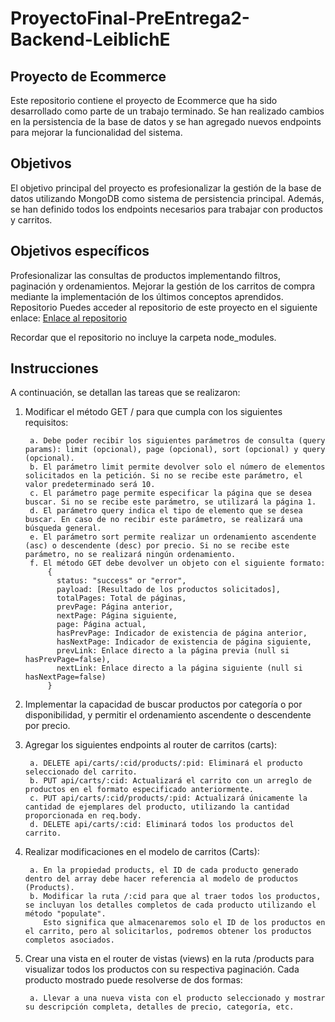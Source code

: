 # ProyectoFinal-PreEntrega2-Backend-LeiblichE

## Proyecto de Ecommerce
Este repositorio contiene el proyecto de Ecommerce que ha sido desarrollado como parte de un trabajo terminado. Se han realizado cambios en la persistencia de la base de datos y se han agregado nuevos endpoints para mejorar la funcionalidad del sistema.

## Objetivos
El objetivo principal del proyecto es profesionalizar la gestión de la base de datos utilizando MongoDB como sistema de persistencia principal. Además, se han definido todos los endpoints necesarios para trabajar con productos y carritos.

## Objetivos específicos
Profesionalizar las consultas de productos implementando filtros, paginación y ordenamientos.
Mejorar la gestión de los carritos de compra mediante la implementación de los últimos conceptos aprendidos.
Repositorio
Puedes acceder al repositorio de este proyecto en el siguiente enlace: [Enlace al repositorio](https://github.com/EzequielLeiblich/ProyectoFinal-PreEntrega2-Backend-LeiblichE)

Recordar que el repositorio no incluye la carpeta node_modules.

## Instrucciones
A continuación, se detallan las tareas que se realizaron:

1. Modificar el método GET / para que cumpla con los siguientes requisitos:

        a. Debe poder recibir los siguientes parámetros de consulta (query params): limit (opcional), page (opcional), sort (opcional) y query (opcional).
        b. El parámetro limit permite devolver solo el número de elementos solicitados en la petición. Si no se recibe este parámetro, el valor predeterminado será 10.
        c. El parámetro page permite especificar la página que se desea buscar. Si no se recibe este parámetro, se utilizará la página 1.
        d. El parámetro query indica el tipo de elemento que se desea buscar. En caso de no recibir este parámetro, se realizará una búsqueda general.
        e. El parámetro sort permite realizar un ordenamiento ascendente (asc) o descendente (desc) por precio. Si no se recibe este parámetro, no se realizará ningún ordenamiento.
        f. El método GET debe devolver un objeto con el siguiente formato:
            {
              status: "success" or "error",
              payload: [Resultado de los productos solicitados],
              totalPages: Total de páginas,
              prevPage: Página anterior,
              nextPage: Página siguiente,
              page: Página actual,
              hasPrevPage: Indicador de existencia de página anterior,
              hasNextPage: Indicador de existencia de página siguiente,
              prevLink: Enlace directo a la página previa (null si hasPrevPage=false),
              nextLink: Enlace directo a la página siguiente (null si hasNextPage=false)
            }

2. Implementar la capacidad de buscar productos por categoría o por disponibilidad, y permitir el ordenamiento ascendente o descendente por precio.

3. Agregar los siguientes endpoints al router de carritos (carts):
        
        a. DELETE api/carts/:cid/products/:pid: Eliminará el producto seleccionado del carrito.
        b. PUT api/carts/:cid: Actualizará el carrito con un arreglo de productos en el formato especificado anteriormente.
        c. PUT api/carts/:cid/products/:pid: Actualizará únicamente la cantidad de ejemplares del producto, utilizando la cantidad proporcionada en req.body.
        d. DELETE api/carts/:cid: Eliminará todos los productos del carrito.

4. Realizar modificaciones en el modelo de carritos (Carts):

        a. En la propiedad products, el ID de cada producto generado dentro del array debe hacer referencia al modelo de productos (Products).
        b. Modificar la ruta /:cid para que al traer todos los productos, se incluyan los detalles completos de cada producto utilizando el método "populate".
           Esto significa que almacenaremos solo el ID de los productos en el carrito, pero al solicitarlos, podremos obtener los productos completos asociados.

5. Crear una vista en el router de vistas (views) en la ruta /products para visualizar todos los productos con su respectiva paginación.
  Cada producto mostrado puede resolverse de dos formas:

        a. Llevar a una nueva vista con el producto seleccionado y mostrar su descripción completa, detalles de precio, categoría, etc.
